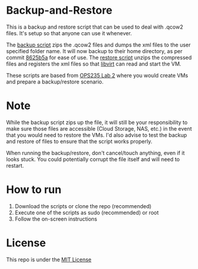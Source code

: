 # Backup-and-Restore
This is a backup and restore script that can be used to deal with .qcow2 files. 
It's setup so that anyone can use it whenever.

The [backup script](backup.sh) zips the .qcow2 files and dumps the xml files to the user specified folder name. It will now backup to their home directory, as per commit [8625b5a](https://github.com/Speedy905/Backup-and-Restore/commit/8625b5a8748a5c120904c31ec08bd2a5736a008b) for ease of use.
The [restore script](restore.sh) unzips the compressed files and registers the xml files so that [libvirt](https://libvirt.org/manpages/libvirtd.html) can read and start the VM.

These scripts are based from [OPS235 Lab 2](https://wiki.cdot.senecacollege.ca/wiki/OPS235_Lab_2) where you would create VMs and prepare a backup/restore scenario.

# Note
While the backup script zips up the file, it will still be your responsibility to make sure those files are accessible (Cloud Storage, NAS, etc.) in the event that you would need to restore the VMs. I'd also advise to test the backup and restore of files to ensure that the script works properly.

When running the backup/restore, don't cancel/touch anything, even if it looks stuck. You could potentially corrupt the file itself and will need to restart. 

# How to run
1. Download the scripts or clone the repo (recommended)
2. Execute one of the scripts as sudo (recommended) or root
3. Follow the on-screen instructions

# License
This repo is under the [MIT License](LICENSE)
